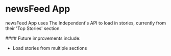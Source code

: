 # newsFeed App

newsFeed App uses The Independent's API to load in stories, currently from their 'Top Stories' section.

#### Future improvements include: 

- Load stories from multiple sections
